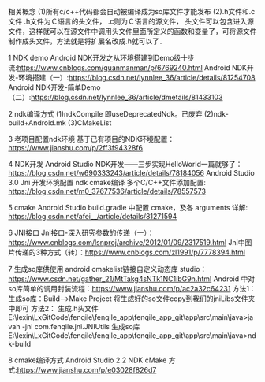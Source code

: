 相关概念
(1)所有c/c++代码都会自动被编译成为so库文件才能发布
(2).h文件和.c文件
.h文件为Ｃ语言的头文件，
.c则为Ｃ语言的源文件，
头文件可以包含进入源文件，这样就可以在源文件中调用头文件里面所定义的函数和变量了，可将源文件制作成头文件，方法就是将扩展名改成.h就可以了．

1 NDK demo
Android NDK开发之从环境搭建到Demo级十步流:https://www.cnblogs.com/guanmanman/p/6769240.html
Android NDK开发-环境搭建（一）:https://blog.csdn.net/lynnlee_36/article/details/81254708
Android NDK开发-简单Demo（二）:https://blog.csdn.net/lynnlee_36/article/dmetails/81433103

2 ndk编译方式
(1)ndkCompile 即useDeprecatedNdk。已废弃
(2)ndk-build+Android.mk
(3)CMakeList

3 老项目配置ndk环境
基于已有项目的NDK环境配置：https://www.jianshu.com/p/2ff3f94328f6

4 NDK开发
Android Studio NDK开发——三步实现HelloWorld一篇就够了：
https://blog.csdn.net/w690333243/article/details/78184056
Android Studio 3.0 Jni 开发环境配置 ndk cmake编译 多个C/C++文件添加配置:
https://blog.csdn.net/m0_37677536/article/details/78557573

5 cmake
Android Studio build.gradle 中配置 cmake，及各 arguments 详解:
https://blog.csdn.net/afei__/article/details/81271594

6 JNI接口
Jni接口-深入研究参数的传递（一）：https://www.cnblogs.com/lsnproj/archive/2012/01/09/2317519.html
Jni中图片传递的3种方式（转）：https://www.cnblogs.com/zl1991/p/7778394.html

7 生成so库供使用
android cmakelist链接自定义动态库 studio：https://www.csdn.net/gather_21/MtTakg4sNTk1NC1ibG9n.html
Android 中对so库简单的调用封装流程：https://www.jianshu.com/p/ac2a32c64231
方法1：
生成so库：Build——>Make Project
将生成好的so文件copy到我们的jniLibs文件夹中即可
方法2：
生成.h头文件
E:\lexin\LxGitCode\fenqile\fenqile_app\fenqile_app_git\app\src\main\java>javah -jni com.fenqile.jni.JNIUtils
生成so库
E:\lexin\LxGitCode\fenqile\fenqile_app\fenqile_app_git\app\src\main\java>ndk-build

8 cmake编译方式
Android Studio 2.2 NDK cMake 方式:https://www.jianshu.com/p/e03028f826d7